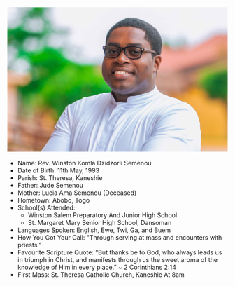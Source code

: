 <img class="img-fluid post-image" src="/assets/img/ordination/winston.jpeg" alt="Rev. Winston Komla Dzidzorli Semenou">

- Name: Rev. Winston Komla Dzidzorli Semenou
- Date of Birth: 11th May, 1993
- Parish: St. Theresa, Kaneshie
- Father: Jude Semenou
- Mother: Lucia Ama Semenou (Deceased)
- Hometown: Abobo, Togo
- School(s) Attended:
    - Winston Salem Preparatory And Junior High School
    - St. Margaret Mary Senior High School, Dansoman
- Languages Spoken: English, Ewe, Twi, Ga, and Buem
- How You Got Your Call: "Through serving at mass and encounters with priests."
- Favourite Scripture Quote: “But thanks be to God, who always leads us in triumph in Christ, and manifests through us the sweet aroma of the knowledge of Him in every place.” ~ 2 Corinthians 2:14
- First Mass: St. Theresa Catholic Church, Kaneshie At 8am
